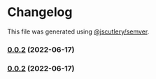 # Changelog

This file was generated using [@jscutlery/semver](https://github.com/jscutlery/semver).

### [0.0.2](https://github.com/Crate-Network/crate/compare/@crate/ipfs-0.0.1...@crate/ipfs-0.0.2) (2022-06-17)

### [0.0.2](https://github.com/Crate-Network/crate/compare/@crate/ipfs-0.0.1...@crate/ipfs-0.0.2) (2022-06-17)
